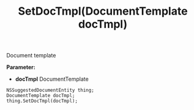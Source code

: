 ﻿---
uid: crmscript_ref_NSSuggestedDocumentEntity_SetDocTmpl
title: SetDocTmpl(DocumentTemplate docTmpl)
intellisense: NSSuggestedDocumentEntity.SetDocTmpl
keywords: NSSuggestedDocumentEntity, GetDocTmpl
so.topic: reference
---

Document template

**Parameter:** 
 - **docTmpl** DocumentTemplate

```crmscript
NSSuggestedDocumentEntity thing;
DocumentTemplate docTmpl;
thing.SetDocTmpl(docTmpl);
```

